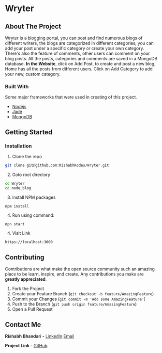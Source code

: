 # Wryter

<!-- ABOUT THE PROJECT -->
## About The Project

Wryter is a blogging portal, you can post and find numerous blogs of different writers, the blogs are categorized in different categories, you can add your post under a specific category or create your own category. There's also the feature of comments, other users can comment on your blog posts. All the posts, categories and comments are saved in a MongoDB database.
**In the Website**, click on Add Post, to create and post a new blog, Home has all the posts from different users. Click on Add Category to add your new, custom category.
### Built With
Some major frameworks that were used in creating of this project.
* [Nodejs](https://nodejs.org/en/)
* [Jade](http://jade-lang.com/)
* [MongoDB](https://www.mongodb.com/)


<!-- GETTING STARTED -->
## Getting Started

### Installation

1. Clone the repo
```sh
git clone git@github.com:RishabhKodes/Wryter.git
```
2. Goto root directory
```sh
cd Wryter
cd node_blog
```
3. Install NPM packages
```sh
npm install
```
4. Run using command:
```JS
npn start
```
4. Visit Link
```sh
https://localhost:3000
```

<!-- CONTRIBUTING -->
## Contributing

Contributions are what make the open source community such an amazing place to be learn, inspire, and create. Any contributions you make are **greatly appreciated**.

1. Fork the Project
2. Create your Feature Branch (`git checkout -b feature/AmazingFeature`)
3. Commit your Changes (`git commit -m 'Add some AmazingFeature'`)
4. Push to the Branch (`git push origin feature/AmazingFeature`)
5. Open a Pull Request


<!-- CONTACT -->
## Contact Me

**Rishabh Bhandari -** [LinkedIn](https://www.linkedin.com/in/rishabh-bhandari-ba5778168/)
[Email](rishabhbhandari6@gmail.com)

**Project Link -** [GitHub](https://github.com/RishabhKodes/Login-System)
